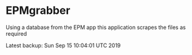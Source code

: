 # EPMgrabber
Using a database from the EPM app this application scrapes the files as required


Latest backup: Sun Sep 15 10:04:01 UTC 2019
